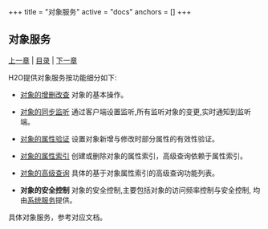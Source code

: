 +++
title = "对象服务"
active = "docs"
anchors = []
+++

对象服务
---

[上一章](/docs/h2o.md)  |  [目录](/docs/index.md)  |  [下一章](/docs/file.md)

H2O提供对象服务按功能细分如下:

-	[对象的增删改查](/docs/object-crud.md)
	对象的基本操作。

-	[对象的同步监听](/docs/object-watch.md)
	通过客户端设置监听,所有监听对象的变更,实时通知到监听端。

-	[对象的属性验证](/docs/object-valid.md)
	设置对象新增与修改时部分属性的有效性验证。

-	[对象的属性索引](/docs/object-index.md)
	创建或删除对象的属性索引，高级查询依赖于属性索引。

-	[对象的高级查询](/docs/object-query.md)
	具体的基于对象属性索引的高级查询功能列表。

-	**对象的安全控制**
	对象的安全控制,主要包括对象的访问频率控制与安全控制, 均由[系统服务](/docs/system.md)提供。

具体对象服务，参考对应文档。
